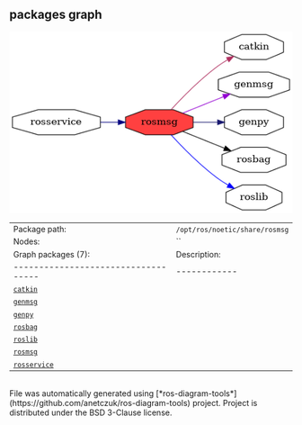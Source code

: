 <!--
File was automatically generated using 'ros-diagram-tools' project.
Project is distributed under the BSD 3-Clause license.
-->

## packages graph

[![rosmsg](rosmsg.png "rosmsg")](rosmsg.png)

|     |     |
| --- | --- |
| Package path: | `/opt/ros/noetic/share/rosmsg` |
| Nodes: | `` |
| Graph packages (7): | Description: |
| ----------------------------------- | ------------ |
| [`catkin`](catkin.html) |  |
| [`genmsg`](genmsg.html) |  |
| [`genpy`](genpy.html) |  |
| [`rosbag`](rosbag.html) |  |
| [`roslib`](roslib.html) |  |
| [`rosmsg`](rosmsg.html) |  |
| [`rosservice`](rosservice.html) |  |


</br>
File was automatically generated using [*ros-diagram-tools*](https://github.com/anetczuk/ros-diagram-tools) project.
Project is distributed under the BSD 3-Clause license.
